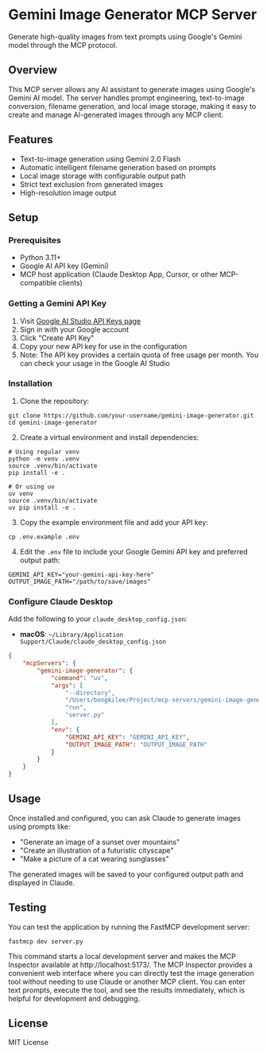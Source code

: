 # Gemini Image Generator MCP Server

Generate high-quality images from text prompts using Google's Gemini model through the MCP protocol.

## Overview

This MCP server allows any AI assistant to generate images using Google's Gemini AI model. The server handles prompt engineering, text-to-image conversion, filename generation, and local image storage, making it easy to create and manage AI-generated images through any MCP client.

## Features

- Text-to-image generation using Gemini 2.0 Flash
- Automatic intelligent filename generation based on prompts
- Local image storage with configurable output path
- Strict text exclusion from generated images
- High-resolution image output

## Setup

### Prerequisites

- Python 3.11+
- Google AI API key (Gemini)
- MCP host application (Claude Desktop App, Cursor, or other MCP-compatible clients)

### Getting a Gemini API Key

1. Visit [Google AI Studio API Keys page](https://aistudio.google.com/apikey)
2. Sign in with your Google account
3. Click "Create API Key"
4. Copy your new API key for use in the configuration
5. Note: The API key provides a certain quota of free usage per month. You can check your usage in the Google AI Studio

### Installation

1. Clone the repository:
```
git clone https://github.com/your-username/gemini-image-generator.git
cd gemini-image-generator
```

2. Create a virtual environment and install dependencies:
```
# Using regular venv
python -m venv .venv
source .venv/bin/activate
pip install -e .

# Or using uv
uv venv
source .venv/bin/activate
uv pip install -e .
```

3. Copy the example environment file and add your API key:
```
cp .env.example .env
```

4. Edit the `.env` file to include your Google Gemini API key and preferred output path:
```
GEMINI_API_KEY="your-gemini-api-key-here"
OUTPUT_IMAGE_PATH="/path/to/save/images"
```

### Configure Claude Desktop

Add the following to your `claude_desktop_config.json`:

- **macOS**: `~/Library/Application Support/Claude/claude_desktop_config.json`

```json
{
    "mcpServers": {
        "gemini-image-generator": {
            "command": "uv",
            "args": [
                "--directory",
                "/Users/bongkilee/Project/mcp-servers/gemini-image-generator",
                "run",
                "server.py"
            ],
            "env": {
                "GEMINI_API_KEY": "GEMINI_API_KEY",
                "OUTPUT_IMAGE_PATH": "OUTPUT_IMAGE_PATH"
            }
        }
    }
}
```

## Usage

Once installed and configured, you can ask Claude to generate images using prompts like:

- "Generate an image of a sunset over mountains"
- "Create an illustration of a futuristic cityscape"
- "Make a picture of a cat wearing sunglasses"

The generated images will be saved to your configured output path and displayed in Claude.

## Testing

You can test the application by running the FastMCP development server:

```
fastmcp dev server.py
```

This command starts a local development server and makes the MCP Inspector available at http://localhost:5173/. 
The MCP Inspector provides a convenient web interface where you can directly test the image generation tool without needing to use Claude or another MCP client. 
You can enter text prompts, execute the tool, and see the results immediately, which is helpful for development and debugging.

## License

MIT License
